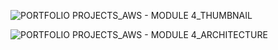 ![PORTFOLIO PROJECTS_AWS - MODULE 4_THUMBNAIL](https://github.com/user-attachments/assets/00f34dd7-7774-442b-8e8f-0f0a76e95489)






![PORTFOLIO PROJECTS_AWS - MODULE 4_ARCHITECTURE](https://github.com/user-attachments/assets/fff1990f-9b62-476f-9645-60e7745d6528)
